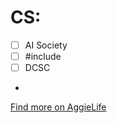 # CS:
- [ ] AI Society
- [ ] #include
- [ ] DCSC
- 

[Find more on AggieLife](https://aggielife.ucdavis.edu/organizations?categories=9248)
